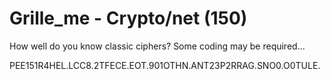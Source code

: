 # Grille_me - Crypto/net (150)

How well do you know classic ciphers? Some coding may be required...

PEE151R4HEL.LCC8.2TFECE.EOT.901OTHN.ANT23P2RRAG.SNO0.O0TULE.

